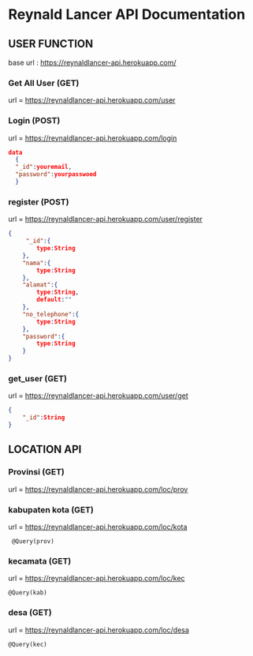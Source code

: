 # Reynald Lancer API Documentation

## USER FUNCTION

base url : https://reynaldlancer-api.herokuapp.com/
### Get All User (GET) 
url = https://reynaldlancer-api.herokuapp.com/user
### Login (POST)
url = https://reynaldlancer-api.herokuapp.com/login 
```Json
data
  {
  "_id":youremail, 
  "password":yourpasswoed
  }

```
### register (POST)
url = https://reynaldlancer-api.herokuapp.com/user/register
``` json
{
     "_id":{
        type:String
    },
    "nama":{
        type:String
    },
    "alamat":{
        type:String,
        default:""
    },
    "no_telephone":{
        type:String
    },
    "password":{
        type:String
    }
}
```
### get_user (GET)
url = https://reynaldlancer-api.herokuapp.com/user/get
```Json
{
    "_id":String
}
```

## LOCATION API

### Provinsi (GET)
url = https://reynaldlancer-api.herokuapp.com/loc/prov
### kabupaten kota (GET)
url = https://reynaldlancer-api.herokuapp.com/loc/kota 
```
 @Query(prov) 
```

### kecamata (GET)
url = https://reynaldlancer-api.herokuapp.com/loc/kec
```
@Query(kab)
```
### desa (GET)
url = https://reynaldlancer-api.herokuapp.com/loc/desa
```
@Query(kec)
```